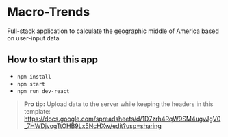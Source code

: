 # Macro-Trends

Full-stack application to calculate the geographic middle of America based on user-input data

## How to start this app

- `npm install`
- `npm start`
- `npm run dev-react`

> **Pro tip:** Upload data to the server while keeping the headers in this template: https://docs.google.com/spreadsheets/d/1D7zrh4RqW9SM4ugvJgV0_7HWDjvogTtOHB9Lx5NcHXw/edit?usp=sharing
